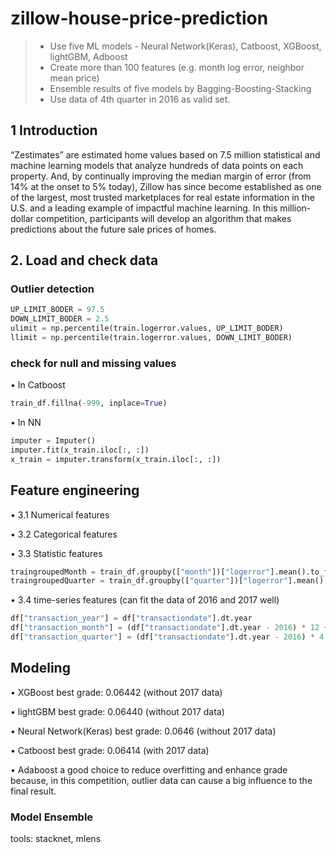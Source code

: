 # zillow-house-price-prediction

>* Use five ML models - Neural Network(Keras), Catboost, XGBoost, lightGBM, Adboost 
>* Create more than 100 features (e.g. month log error, neighbor mean price) 
>* Ensemble results of five models by Bagging-Boosting-Stacking 
>* Use data of 4th quarter in 2016 as valid set.  

## 1 Introduction
“Zestimates” are estimated home values based on 7.5 million statistical and machine learning models that analyze hundreds of data points on each property. And, by continually improving the median margin of error (from 14% at the onset to 5% today), Zillow has since become established as one of the largest, most trusted marketplaces for real estate information in the U.S. and a leading example of impactful machine learning.
In this million-dollar competition, participants will develop an algorithm that makes predictions about the future sale prices of homes. 

## 2. Load and check data
### Outlier detection
```python
UP_LIMIT_BODER = 97.5
DOWN_LIMIT_BODER = 2.5
ulimit = np.percentile(train.logerror.values, UP_LIMIT_BODER)
llimit = np.percentile(train.logerror.values, DOWN_LIMIT_BODER)
```

### check for null and missing values
• In Catboost
```python
train_df.fillna(-999, inplace=True)
```
• In NN
```python
imputer = Imputer()
imputer.fit(x_train.iloc[:, :])
x_train = imputer.transform(x_train.iloc[:, :])
```

## Feature engineering
• 3.1 Numerical features

• 3.2 Categorical features

• 3.3 Statistic features
```python
traingroupedMonth = train_df.groupby(["month"])["logerror"].mean().to_frame().reset_index()
traingroupedQuarter = train_df.groupby(["quarter"])["logerror"].mean().to_frame().reset_index()
```
• 3.4 time-series features (can fit the data of 2016 and 2017 well)
```python
df["transaction_year"] = df["transactiondate"].dt.year
df["transaction_month"] = (df["transactiondate"].dt.year - 2016) * 12 + df["transactiondate"].dt.month
df["transaction_quarter"] = (df["transactiondate"].dt.year - 2016) * 4 + df["transactiondate"].dt.quarter
```

## Modeling
• XGBoost
best grade: 0.06442 (without 2017 data)

• lightGBM
best grade: 0.06440 (without 2017 data)

• Neural Network(Keras)
best grade: 0.0646 (without 2017 data)

• Catboost
best grade: 0.06414 (with 2017 data)

• Adaboost
a good choice to reduce overfitting and enhance grade because, in this competition, outlier data can cause a big influence to the final result.

### Model Ensemble
tools: stacknet, mlens
